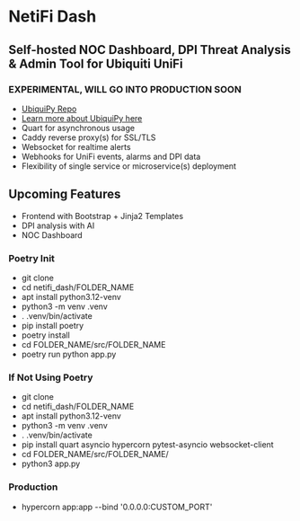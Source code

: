 # NetiFi Dash #

## Self-hosted NOC Dashboard, DPI Threat Analysis & Admin Tool for Ubiquiti UniFi ##
### EXPERIMENTAL, WILL GO INTO PRODUCTION SOON ###

* [UbiquiPy Repo](https://github.com/BCL-FOSS/UbiquiPy-UniFi-Automation)
* [Learn more about UbiquiPy here](https://www.baughcl.com/ubiquipy.html) 
* Quart for asynchronous usage
* Caddy reverse proxy(s) for SSL/TLS
* Websocket for realtime alerts
* Webhooks for UniFi events, alarms and DPI data
* Flexibility of single service or microservice(s) deployment

## Upcoming Features ##
* Frontend with Bootstrap + Jinja2 Templates
* DPI analysis with AI
* NOC Dashboard 

### Poetry Init ###

* git clone 
* cd netifi_dash/FOLDER_NAME
* apt install python3.12-venv
* python3 -m venv .venv 
* . .venv/bin/activate
* pip install poetry 
* poetry install
* cd FOLDER_NAME/src/FOLDER_NAME
* poetry run python app.py

### If Not Using Poetry ###

* git clone 
* cd netifi_dash/FOLDER_NAME
* apt install python3.12-venv
* python3 -m venv .venv 
* . .venv/bin/activate
* pip install quart asyncio hypercorn pytest-asyncio websocket-client
* cd FOLDER_NAME/src/FOLDER_NAME/ 
* python3 app.py

### Production ###

* hypercorn app:app --bind '0.0.0.0:CUSTOM_PORT'




